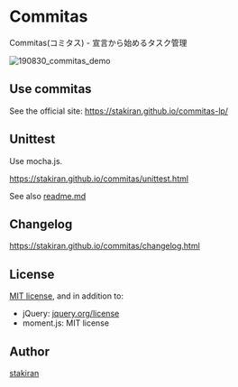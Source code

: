 # Commitas
Commitas(コミタス) - 宣言から始めるタスク管理

![190830_commitas_demo](https://user-images.githubusercontent.com/23325839/64017145-d65b0180-cb63-11e9-808d-6e14c0bfc0e9.gif)

## Use commitas
See the official site: https://stakiran.github.io/commitas-lp/

## Unittest
Use mocha.js.

https://stakiran.github.io/commitas/unittest.html

See also [readme.md](libtest/readme.md)

## Changelog
https://stakiran.github.io/commitas/changelog.html

## License
[MIT license](LICENSE), and in addition to:

- jQuery: [jquery.org/license](https://jquery.org/license/)
- moment.js: MIT license

## Author
[stakiran](https://github.com/stakiran)
